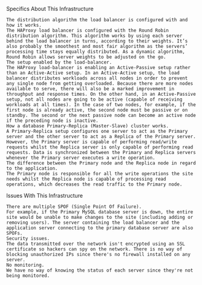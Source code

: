 Specifics About This Infrastructure

    The distribution algorithm the load balancer is configured with and how it works.
    The HAProxy load balancer is configured with the Round Robin distribution algorithm. This algorithm works by using each server behind the load balancer in turns, according to their weights. It’s also probably the smoothest and most fair algorithm as the servers’ processing time stays equally distributed. As a dynamic algorithm, Round Robin allows server weights to be adjusted on the go.
    The setup enabled by the load-balancer.
    The HAProxy load-balancer is enabling an Active-Passive setup rather than an Active-Active setup. In an Active-Active setup, the load balancer distributes workloads across all nodes in order to prevent any single node from getting overloaded. Because there are more nodes available to serve, there will also be a marked improvement in throughput and response times. On the other hand, in an Active-Passive setup, not all nodes are going to be active (capable of receiving workloads at all times). In the case of two nodes, for example, if the first node is already active, the second node must be passive or on standby. The second or the next passive node can become an active node if the preceding node is inactive.
    How a database Primary-Replica (Master-Slave) cluster works.
    A Primary-Replica setup configures one server to act as the Primary server and the other server to act as a Replica of the Primary server. However, the Primary server is capable of performing read/write requests whilst the Replica server is only capable of performing read requests. Data is synchronized between the Primary and Replica servers whenever the Primary server executes a write operation.
    The difference between the Primary node and the Replica node in regard to the application.
    The Primary node is responsible for all the write operations the site needs whilst the Replica node is capable of processing read operations, which decreases the read traffic to the Primary node.

Issues With This Infrastructure

    There are multiple SPOF (Single Point Of Failure).
    For example, if the Primary MySQL database server is down, the entire site would be unable to make changes to the site (including adding or removing users). The server containing the load balancer and the application server connecting to the primary database server are also SPOFs.
    Security issues.
    The data transmitted over the network isn't encrypted using an SSL certificate so hackers can spy on the network. There is no way of blocking unauthorized IPs since there's no firewall installed on any server.
    No monitoring.
    We have no way of knowing the status of each server since they're not being monitored.

